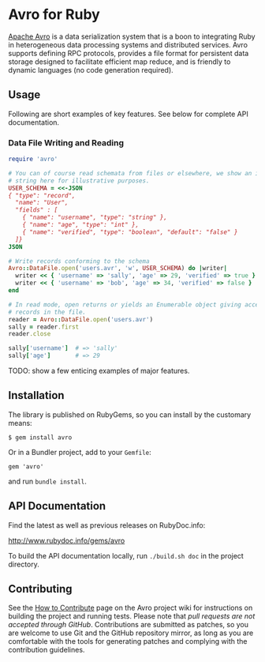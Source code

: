 Avro for Ruby
=============

[Apache Avro] is a data serialization system that is a boon to integrating Ruby
in heterogeneous data processing systems and distributed services. Avro
supports defining RPC protocols, provides a file format for persistent data
storage designed to facilitate efficient map reduce, and is friendly to dynamic
languages (no code generation required).

Usage
-----

Following are short examples of key features. See below for complete API
documentation.

### Data File Writing and Reading ###

```ruby
require 'avro'

# You can of course read schemata from files or elsewhere, we show an inline
# string here for illustrative purposes.
USER_SCHEMA = <<-JSON
{ "type": "record",
  "name": "User",
  "fields" : [
    { "name": "username", "type": "string" },
    { "name": "age", "type": "int" },
    { "name": "verified", "type": "boolean", "default": "false" }
  ]}
JSON

# Write records conforming to the schema
Avro::DataFile.open('users.avr', 'w', USER_SCHEMA) do |writer|
  writer << { 'username' => 'sally', 'age' => 29, 'verified' => true }
  writer << { 'username' => 'bob', 'age' => 34, 'verified' => false }
end

# In read mode, open returns or yields an Enumerable object giving access to the
# records in the file.
reader = Avro::DataFile.open('users.avr')
sally = reader.first
reader.close

sally['username']  # => 'sally'
sally['age']       # => 29
```

TODO: show a few enticing examples of major features.


Installation
------------

The library is published on RubyGems, so you can install by the customary means:

    $ gem install avro

Or in a Bundler project, add to your `Gemfile`:

    gem 'avro'

and run `bundle install`.

API Documentation
-----------------

Find the latest as well as previous releases on RubyDoc.info:

<http://www.rubydoc.info/gems/avro>

To build the API documentation locally, run `./build.sh doc` in the project
directory.

Contributing
------------

See the [How to Contribute] page on the Avro project wiki for instructions on
building the project and running tests. Please note that *pull requests are not
accepted through GitHub*. Contributions are submitted as patches, so you are
welcome to use Git and the GitHub repository mirror, as long as you are
comfortable with the tools for generating patches and complying with the
contribution guidelines.


[Apache Avro]: http://avro.apache.org/
[How to Contribute]: https://cwiki.apache.org/confluence/display/AVRO/How+To+Contribute

